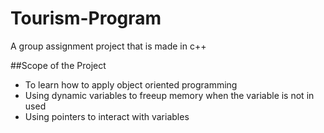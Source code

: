 # Tourism-Program
A group assignment project that is made in c++

##Scope of the Project
* To learn how to apply object oriented programming
* Using dynamic variables to freeup memory when the variable is not in used
* Using pointers to interact with variables
